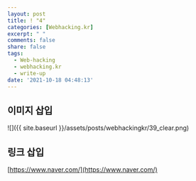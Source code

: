 ```yaml
---
layout: post
title: ! "4"
categories: [Webhacking.kr]
excerpt: " "
comments: false
share: false
tags:
  - Web-hacking
  - webhacking.kr
  - write-up
date: '2021-10-18 04:48:13'
---
```


## 이미지 삽입
![]({{ site.baseurl }}/assets/posts/webhackingkr/39_clear.png)

## 링크 삽입
[https://www.naver.com/](https://www.naver.com/)